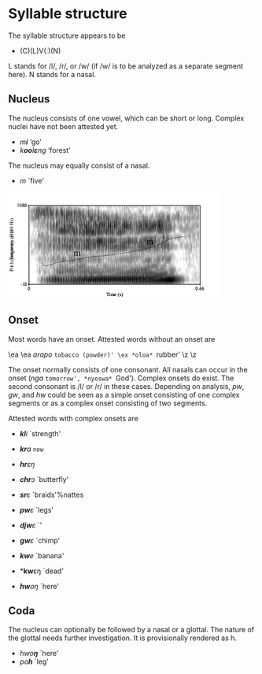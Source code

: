 
#  Syllable structure
The syllable structure appears to be

- \(C)(L)V(ː)(N)

L stands for /l/, /r/, or /w/ (if /w/ is to be analyzed as a separate segment here). N stands for a nasal.


## Nucleus

The nucleus consists of one vowel, which can be short or long. Complex nuclei have not been attested yet.
<!-- check sia `sweat' -->

- *m**i*** ‘go’
- *k**oo**l**ɛ**ng* ‘forest’

The nucleus may equally consist of a nasal.


- *m* `five'

![](../media/graphics/m.png "m 'five'")




## Onset

Most words have an onset. Attested words without an onset are

\ea
\ea *arapo* `tobacco (powder)'
\ex *oloa* `rubber'
\z
\z



The onset normally consists of one consonant. All nasals can occur in the onset (*nga* `tomorrow', *nyoswa* `God'). Complex onsets do exist. The second consonant is /l/ or /r/ in these cases. Depending on analysis, *pw*, *gw*, and *hw* could be seen as a simple onset consisting of one complex segments or as a complex onset consisting of two segments.

Attested words with complex onsets are


- ***kl**i* `strength'
- ***kr**a* `now`
- ***hr**ɛŋ*
- ***chr**ɔ*  `butterfly'
- ***sr**ɛ* `braids'%nattes

- ***pw**ɛ* `legs'
- ***djw**ɛ* `'
- ***gw**ɛ* `chimp'
- ***kw**e* `banana'
- ***kw**ɛŋ `dead'
- ***hw**oŋ* `here'




## Coda

The nucleus can optionally be followed by a nasal or a glottal. The nature of the glottal needs further investigation. It is provisionally rendered as h.


- *hwo**ŋ*** `here'
- *po**h*** `leg'

